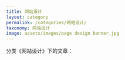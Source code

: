 ```yaml
---
title: 网站设计
layout: category
permalink: /categories/网站设计/
taxonomy: 网站设计
image: assets/images/page design banner.jpg
---
```


分类《网站设计》下的文章：